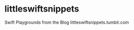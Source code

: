 littleswiftsnippets
===================

Swift Playgrounds from the Blog littleswiftsnippets.tumblr.com
